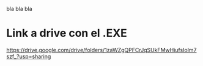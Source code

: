 bla bla bla









# Link a drive con el .EXE
 https://drive.google.com/drive/folders/1zaWZgQPFCrJqSUkFMwHiufsIolm7szf_?usp=sharing
